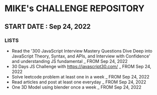 # MIKE's CHALLENGE REPOSITORY

## START DATE : Sep 24, 2022
### LISTS
* Read the '300 JavaScript Interview Mastery Questions Dive Deep into JavaScript Theory, Syntax, and APIs, and Interview with Confidence' and understanding JS fundamental _ FROM Sep 24, 2022
* 30 Days JS Challenge with https://javascript30.com/ _ FROM Sep 24, 2022
* Solve leetcode problem at least one in a week _ FROM Sep 24, 2022
* Read articles and post at least one everyday _ FROM Sep 24, 2022
* One 3D Model using blender once a week _ FROM Sep 24, 2022